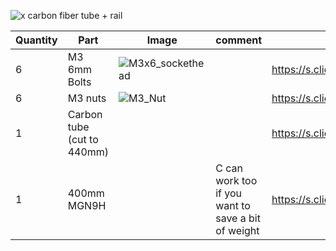 ![x carbon fiber tube + rail](https://user-images.githubusercontent.com/37383368/138726384-6cb52031-3131-47fd-98e0-cadc4a8e028c.gif)

| Quantity | Part                         | Image             | comment  | Links  |
| ------ | ----                           | -------              | -----  | -----	|
| 6       | M3 6mm Bolts       | ![M3x6_sockethead](https://user-images.githubusercontent.com/37383368/138724167-c1794f11-cee4-48e3-b2b1-a8d4058ca056.png) |  | https://s.click.aliexpress.com/e/_9RMap3  |
| 6       | M3 nuts     | ![M3_Nut](https://user-images.githubusercontent.com/37383368/139946377-7e990ee8-92e4-46d2-b1b6-a70d9fdc175d.png)  |    | https://s.click.aliexpress.com/e/_AFJSUp |
| 1       | Carbon tube (cut to 440mm)     |   |    | https://s.click.aliexpress.com/e/_9uwMrA |
| 1       | 400mm MGN9H     |   | C can work too if you want to save a bit of weight   | https://s.click.aliexpress.com/e/_9G1bqR |
